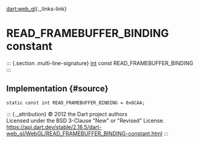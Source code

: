 [dart:web\_gl](../../dart-web_gl/dart-web_gl-library){._links-link}

READ\_FRAMEBUFFER\_BINDING constant
===================================

::: {.section .multi-line-signature}
[int](../../dart-core/int-class) const READ\_FRAMEBUFFER\_BINDING
:::

Implementation {#source}
--------------

``` {.language-dart data-language="dart"}
static const int READ_FRAMEBUFFER_BINDING = 0x8CAA;
```

::: {._attribution}
© 2012 the Dart project authors\
Licensed under the BSD 3-Clause \"New\" or \"Revised\" License.\
<https://api.dart.dev/stable/2.18.5/dart-web_gl/WebGL/READ_FRAMEBUFFER_BINDING-constant.html>
:::

